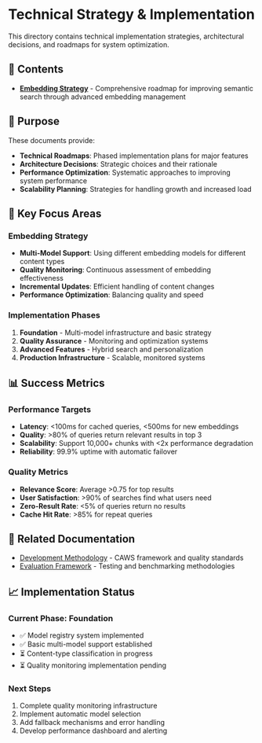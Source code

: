 # Technical Strategy & Implementation

This directory contains technical implementation strategies, architectural decisions, and roadmaps for system optimization.

## 📁 Contents

- **[Embedding Strategy](./EMBEDDING_STRATEGY.md)** - Comprehensive roadmap for improving semantic search through advanced embedding management

## 🎯 Purpose

These documents provide:
- **Technical Roadmaps**: Phased implementation plans for major features
- **Architecture Decisions**: Strategic choices and their rationale
- **Performance Optimization**: Systematic approaches to improving system performance
- **Scalability Planning**: Strategies for handling growth and increased load

## 🚀 Key Focus Areas

### Embedding Strategy
- **Multi-Model Support**: Using different embedding models for different content types
- **Quality Monitoring**: Continuous assessment of embedding effectiveness
- **Incremental Updates**: Efficient handling of content changes
- **Performance Optimization**: Balancing quality and speed

### Implementation Phases
1. **Foundation** - Multi-model infrastructure and basic strategy
2. **Quality Assurance** - Monitoring and optimization systems
3. **Advanced Features** - Hybrid search and personalization
4. **Production Infrastructure** - Scalable, monitored systems

## 📊 Success Metrics

### Performance Targets
- **Latency**: <100ms for cached queries, <500ms for new embeddings
- **Quality**: >80% of queries return relevant results in top 3
- **Scalability**: Support 10,000+ chunks with <2x performance degradation
- **Reliability**: 99.9% uptime with automatic failover

### Quality Metrics
- **Relevance Score**: Average >0.75 for top results
- **User Satisfaction**: >90% of searches find what users need
- **Zero-Result Rate**: <5% of queries return no results
- **Cache Hit Rate**: >85% for repeat queries

## 🔗 Related Documentation

- [Development Methodology](../development-methodology/README.md) - CAWS framework and quality standards
- [Evaluation Framework](../evaluation/README.md) - Testing and benchmarking methodologies

## 📈 Implementation Status

### Current Phase: Foundation
- ✅ Model registry system implemented
- ✅ Basic multi-model support established
- ⏳ Content-type classification in progress
- ⏳ Quality monitoring implementation pending

### Next Steps
1. Complete quality monitoring infrastructure
2. Implement automatic model selection
3. Add fallback mechanisms and error handling
4. Develop performance dashboard and alerting
